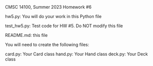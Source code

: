 CMSC 14100,
Summer 2023
Homework #6

hw5.py: You will do your work in this Python file

test_hw5.py: Test code for HW #5.  Do NOT modify this file

README.md: this file

You will need to create the following files:

card.py: Your Card class
hand.py: Your Hand class
deck.py: Your Deck class